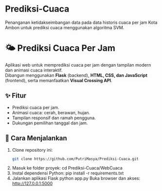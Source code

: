 # Prediksi-Cuaca
Penanganan ketidakseimbangan data pada data historis cuaca per jam Kota Ambon untuk prediksi cuaca menggunakan algoritma SVM.

# 🌤️ Prediksi Cuaca Per Jam

Aplikasi web untuk memprediksi cuaca per jam dengan tampilan modern dan animasi cuaca interaktif.  
Dibangun menggunakan **Flask** (backend), **HTML, CSS, dan JavaScript** (frontend), serta memanfaatkan **Visual Crossing API**.

## ✨ Fitur
- Prediksi cuaca  per jam.
- Animasi cuaca: cerah, berawan, hujan.
- Tampilan responsif dan ramah pengguna.
- Dukungan pemilihan tanggal dan jam.

## 🚀 Cara Menjalankan
1. Clone repository ini:
   ```bash
   git clone https://github.com/PutriMasya/Prediksi-Cuaca.git
2. Masuk ke folder proyek:
   cd Prediksi-Cuaca/WebCuaca
3. Instal dependensi Python:
   pip install -r requirements.txt
4. Jalankan aplikasi Flask
   python app.py
   Buka browser dan akses: http://127.0.0.1:5000


